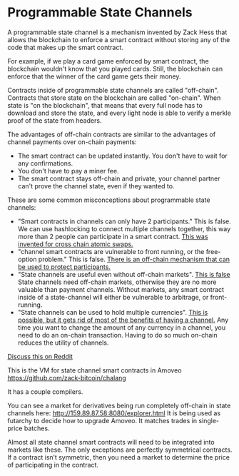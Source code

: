 # Programmable State Channels

A programmable state channel is a mechanism invented by Zack Hess that allows the blockchain to enforce a smart contract without storing any of the code that makes up the smart contract.

For example, if we play a card game enforced by smart contract, the blockchain wouldn't know that you played cards.
Still, the blockchain can enforce that the winner of the card game gets their money.

Contracts inside of programmable state channels are called "off-chain".
Contracts that store state on the blockchain are called "on-chain". When state is "on the blockchain", that means that every full node has to download and store the state, and every light node is able to verify a merkle proof of the state from headers.


The advantages of off-chain contracts are similar to the advantages of channel payments over on-chain payments:

* The smart contract can be updated instantly. You don't have to wait for any confirmations.
* You don't have to pay a miner fee.
* The smart contract stays off-chain and private, your channel partner can't prove the channel state, even if they wanted to.


These are some common misconceptions about programmable state channels:

* "Smart contracts in channels can only have 2 participants." This is false. We can use hashlocking to connect multiple channels together, this way more than 2 people can participate in a smart contract. [This was invented for cross chain atomic swaps.](https://en.bitcoin.it/wiki/Atomic_cross-chain_trading)
* "channel smart contracts are vulnerable to front running, or the free-option problem." This is false. [There is an off-chain mechanism that can be used to protect participants.](limit_order_in_channel.md)
* "State channels are useful even without off-chain markets". [This is false](state_channel_without_off_chain_market.md)
State channels need off-chain markets, otherwise they are no more valuable than payment channels.
Without markets, any smart contract inside of a state-channel will either be vulnerable to arbitrage, or front-running.
* "State channels can be used to hold multiple currencies". [This is possible, but it gets rid of most of the benefits of having a channel.](why_not_channels_with_multiple_currencies.md)
Any time you want to change the amount of any currency in a channel, you need to do an on-chain transaction. Having to do so much on-chain reduces the utility of channels.

[Discuss this on Reddit](https://www.reddit.com/r/Amoveo/comments/73hdf7/programmable_state_channels_explained/)

This is the VM for state channel smart contracts in Amoveo https://github.com/zack-bitcoin/chalang

It has a couple compilers.

You can see a market for derivatives being run completely off-chain in state channels here: http://159.89.87.58:8080/explorer.html
It is being used as futarchy to decide how to upgrade Amoveo.
It matches trades in single-price batches.

Almost all state channel smart contracts will need to be integrated into markets like these.
The only exceptions are perfectly symmetrical contracts.
If a contract isn’t symmetric, then you need a market to determine the price of participating in the contract.


